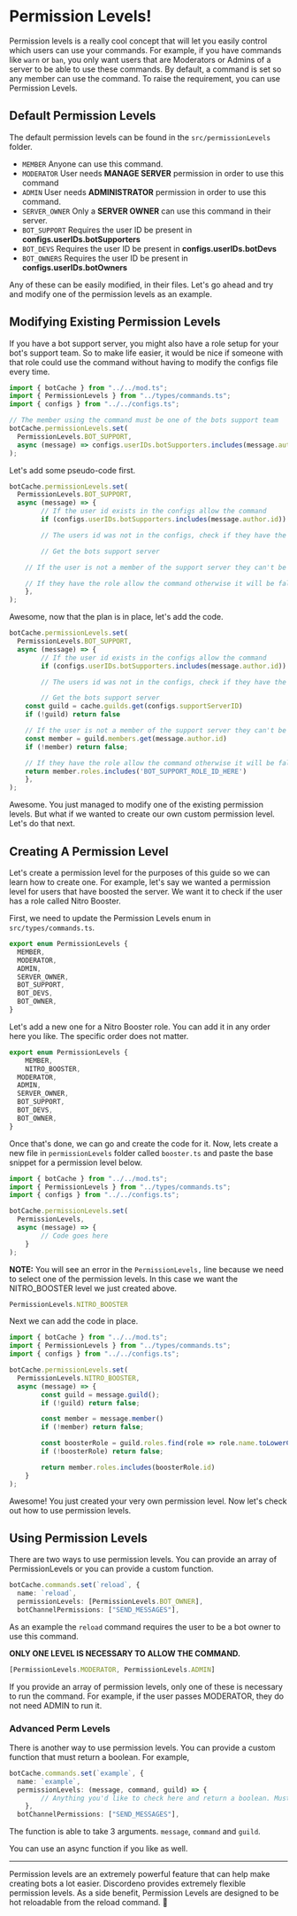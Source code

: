 # Permission Levels!

Permission levels is a really cool concept that will let you easily control which users can use your commands. For example, if you have commands like `warn` or `ban`, you only want users that are Moderators or Admins of a server to be able to use these commands. By default, a command is set so any member can use the command. To raise the requirement, you can use Permission Levels.

## Default Permission Levels

The default permission levels can be found in the `src/permissionLevels` folder.

- `MEMBER` Anyone can use this command.
- `MODERATOR` User needs **MANAGE SERVER** permission in order to use this command
- `ADMIN` User needs **ADMINISTRATOR** permission in order to use this command.
- `SERVER_OWNER` Only a **SERVER OWNER** can use this command in their server.
- `BOT_SUPPORT` Requires the user ID be present in **configs.userIDs.botSupporters**
- `BOT_DEVS` Requires the user ID be present in **configs.userIDs.botDevs**
- `BOT_OWNERS` Requires the user ID be present in **configs.userIDs.botOwners**

Any of these can be easily modified, in their files. Let's go ahead and try and modify one of the permission levels as an example.

## Modifying Existing Permission Levels

If you have a bot support server, you might also have a role setup for your bot's support team. So to make life easier, it would be nice if someone with that role could use the command without having to modify the configs file every time.

```ts
import { botCache } from "../../mod.ts";
import { PermissionLevels } from "../types/commands.ts";
import { configs } from "../../configs.ts";

// The member using the command must be one of the bots support team
botCache.permissionLevels.set(
  PermissionLevels.BOT_SUPPORT,
  async (message) => configs.userIDs.botSupporters.includes(message.author.id),
);
```

Let's add some pseudo-code first.

```ts
botCache.permissionLevels.set(
  PermissionLevels.BOT_SUPPORT,
  async (message) => {
		// If the user id exists in the configs allow the command
		if (configs.userIDs.botSupporters.includes(message.author.id)) return true

		// The users id was not in the configs, check if they have the role in bot server

		// Get the bots support server

    // If the user is not a member of the support server they can't be one of the support staff.

    // If they have the role allow the command otherwise it will be false and block the command.
	},
);
```

Awesome, now that the plan is in place, let's add the code.

```ts
botCache.permissionLevels.set(
  PermissionLevels.BOT_SUPPORT,
  async (message) => {
		// If the user id exists in the configs allow the command
		if (configs.userIDs.botSupporters.includes(message.author.id)) return true

		// The users id was not in the configs, check if they have the role in bot server

		// Get the bots support server
    const guild = cache.guilds.get(configs.supportServerID)
    if (!guild) return false

    // If the user is not a member of the support server they can't be one of the support staff.
    const member = guild.members.get(message.author.id)
    if (!member) return false;

    // If they have the role allow the command otherwise it will be false and block the command.
    return member.roles.includes('BOT_SUPPORT_ROLE_ID_HERE')
	},
);
```

Awesome. You just managed to modify one of the existing permission levels. But what if we wanted to create our own custom permission level. Let's do that next.

## Creating A Permission Level

Let's create a permission level for the purposes of this guide so we can learn how to create one. For example, let's say we wanted a permission level for users that have boosted the server. We want it to check if the user has a role called Nitro Booster.

First, we need to update the Permission Levels enum in `src/types/commands.ts`.

```ts
export enum PermissionLevels {
  MEMBER,
  MODERATOR,
  ADMIN,
  SERVER_OWNER,
  BOT_SUPPORT,
  BOT_DEVS,
  BOT_OWNER,
}
```

Let's add a new one for a Nitro Booster role. You can add it in any order here you like. The specific order does not matter.

```ts
export enum PermissionLevels {
	MEMBER,
	NITRO_BOOSTER,
  MODERATOR,
  ADMIN,
  SERVER_OWNER,
  BOT_SUPPORT,
  BOT_DEVS,
  BOT_OWNER,
}
```

Once that's done, we can go and create the code for it. Now, lets create a new file in `permissionLevels` folder called `booster.ts` and paste the base snippet for a permission level below.

```ts
import { botCache } from "../../mod.ts";
import { PermissionLevels } from "../types/commands.ts";
import { configs } from "../../configs.ts";

botCache.permissionLevels.set(
  PermissionLevels,
  async (message) => {
		// Code goes here
	}
);
```

**NOTE:** You will see an error in the `PermissionLevels,` line because we need to select one of the permission levels. In this case we want the NITRO_BOOSTER level we just created above.

```ts
PermissionLevels.NITRO_BOOSTER
```

Next we can add the code in place.

```ts
import { botCache } from "../../mod.ts";
import { PermissionLevels } from "../types/commands.ts";
import { configs } from "../../configs.ts";

botCache.permissionLevels.set(
  PermissionLevels.NITRO_BOOSTER,
  async (message) => {
		const guild = message.guild();
		if (!guild) return false;

		const member = message.member()
		if (!member) return false;

		const boosterRole = guild.roles.find(role => role.name.toLowerCase() === 'nitro booster')
		if (!boosterRole) return false;

		return member.roles.includes(boosterRole.id)
	}
);
```

Awesome! You just created your very own permission level. Now let's check out how to use permission levels.

## Using Permission Levels

There are two ways to use permission levels. You can provide an array of PermissionLevels or you can provide a custom function.

```ts
botCache.commands.set(`reload`, {
  name: `reload`,
  permissionLevels: [PermissionLevels.BOT_OWNER],
  botChannelPermissions: ["SEND_MESSAGES"],
```

As an example the `reload` command requires the user to be a bot owner to use this command.

**ONLY ONE LEVEL IS NECESSARY TO ALLOW THE COMMAND.**

```ts
[PermissionLevels.MODERATOR, PermissionLevels.ADMIN]
```

If you provide an array of permission levels, only one of these is necessary to run the command. For example, if the user passes MODERATOR, they do not need ADMIN to run it.

### Advanced Perm Levels

There is another way to use permission levels. You can provide a custom function that must return a boolean. For example,

```ts
botCache.commands.set(`example`, {
  name: `example`,
  permissionLevels: (message, command, guild) => {
		// Anything you'd like to check here and return a boolean. Must return true or false.
	},
  botChannelPermissions: ["SEND_MESSAGES"],
```


The function is able to take 3 arguments. `message`, `command` and `guild`.

You can use an async function if you like as well.

---

Permission levels are an extremely powerful feature that can help make creating bots a lot easier. Discordeno provides extremely flexible permission levels. As a side benefit, Permission Levels are designed to be hot reloadable from the reload command. 🎉
